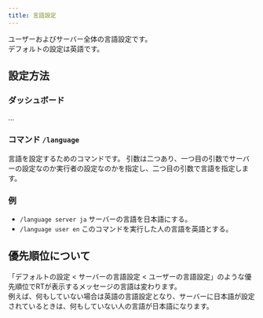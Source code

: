 ```yaml
---
title: 言語設定
---
```

ユーザーおよびサーバー全体の言語設定です。  
デフォルトの設定は英語です。

## 設定方法
### ダッシュボード
...
### コマンド `/language`
言語を設定するためのコマンドです。
引数は二つあり、一つ目の引数でサーバーの設定なのか実行者の設定なのかを指定し、二つ目の引数で言語を指定します。  

### 例
- `/language server ja`
  サーバーの言語を日本語にする。
- `/language user en`
  このコマンドを実行した人の言語を英語とする。

## 優先順位について
「デフォルトの設定 < サーバーの言語設定 < ユーザーの言語設定」のような優先順位でRTが表示するメッセージの言語は変わります。  
例えば、何もしていない場合は英語の言語設定となり、サーバーに日本語が設定されているときは、何もしていない人の言語が日本語になります。